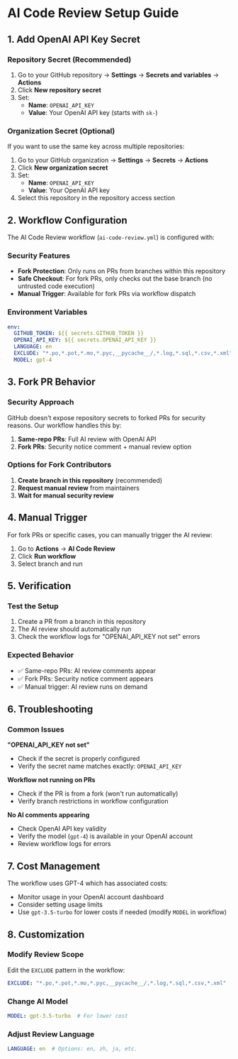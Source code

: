 # AI Code Review Setup Guide

## 1. Add OpenAI API Key Secret

### Repository Secret (Recommended)
1. Go to your GitHub repository → **Settings** → **Secrets and variables** → **Actions**
2. Click **New repository secret**
3. Set:
   - **Name**: `OPENAI_API_KEY`
   - **Value**: Your OpenAI API key (starts with `sk-`)

### Organization Secret (Optional)
If you want to use the same key across multiple repositories:
1. Go to your GitHub organization → **Settings** → **Secrets** → **Actions**
2. Click **New organization secret**
3. Set:
   - **Name**: `OPENAI_API_KEY`
   - **Value**: Your OpenAI API key
4. Select this repository in the repository access section

## 2. Workflow Configuration

The AI Code Review workflow (`ai-code-review.yml`) is configured with:

### Security Features
- **Fork Protection**: Only runs on PRs from branches within this repository
- **Safe Checkout**: For fork PRs, only checks out the base branch (no untrusted code execution)
- **Manual Trigger**: Available for fork PRs via workflow dispatch

### Environment Variables
```yaml
env:
  GITHUB_TOKEN: ${{ secrets.GITHUB_TOKEN }}
  OPENAI_API_KEY: ${{ secrets.OPENAI_API_KEY }}
  LANGUAGE: en
  EXCLUDE: "*.po,*.pot,*.mo,*.pyc,__pycache__/,*.log,*.sql,*.csv,*.xml"
  MODEL: gpt-4
```

## 3. Fork PR Behavior

### Security Approach
GitHub doesn't expose repository secrets to forked PRs for security reasons. Our workflow handles this by:

1. **Same-repo PRs**: Full AI review with OpenAI API
2. **Fork PRs**: Security notice comment + manual review option

### Options for Fork Contributors
1. **Create branch in this repository** (recommended)
2. **Request manual review** from maintainers
3. **Wait for manual security review**

## 4. Manual Trigger

For fork PRs or specific cases, you can manually trigger the AI review:

1. Go to **Actions** → **AI Code Review**
2. Click **Run workflow**
3. Select branch and run

## 5. Verification

### Test the Setup
1. Create a PR from a branch in this repository
2. The AI review should automatically run
3. Check the workflow logs for "OPENAI_API_KEY not set" errors

### Expected Behavior
- ✅ Same-repo PRs: AI review comments appear
- ✅ Fork PRs: Security notice comment appears
- ✅ Manual trigger: AI review runs on demand

## 6. Troubleshooting

### Common Issues

**"OPENAI_API_KEY not set"**
- Check if the secret is properly configured
- Verify the secret name matches exactly: `OPENAI_API_KEY`

**Workflow not running on PRs**
- Check if the PR is from a fork (won't run automatically)
- Verify branch restrictions in workflow configuration

**No AI comments appearing**
- Check OpenAI API key validity
- Verify the model (`gpt-4`) is available in your OpenAI account
- Review workflow logs for errors

## 7. Cost Management

The workflow uses GPT-4 which has associated costs:
- Monitor usage in your OpenAI account dashboard
- Consider setting usage limits
- Use `gpt-3.5-turbo` for lower costs if needed (modify `MODEL` in workflow)

## 8. Customization

### Modify Review Scope
Edit the `EXCLUDE` pattern in the workflow:
```yaml
EXCLUDE: "*.po,*.pot,*.mo,*.pyc,__pycache__/,*.log,*.sql,*.csv,*.xml"
```

### Change AI Model
```yaml
MODEL: gpt-3.5-turbo  # For lower cost
```

### Adjust Review Language
```yaml
LANGUAGE: en  # Options: en, zh, ja, etc.
